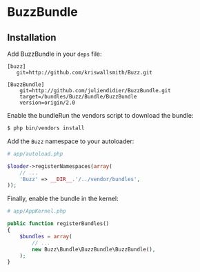 # BuzzBundle

## Installation

Add BuzzBundle in your `deps` file:

```text
[buzz]
   git=http://github.com/kriswallsmith/Buzz.git

[BuzzBundle]
    git=http://github.com/juliendidier/BuzzBundle.git
    target=/bundles/Buzz/Bundle/BuzzBundle
    version=origin/2.0
```

Enable the bundleRun the vendors script to download the bundle:

```` bash
$ php bin/vendors install
````

Add the `Buzz` namespace to your autoloader:

```` php
# app/autoload.php

$loader->registerNamespaces(array(
    // ...
    'Buzz' => __DIR__.'/../vendor/bundles',
));
````

Finally, enable the bundle in the kernel:

``` php
# app/AppKernel.php

public function registerBundles()
{
    $bundles = array(
        // ...
        new Buzz\Bundle\BuzzBundle\BuzzBundle(),
    );
}
```
